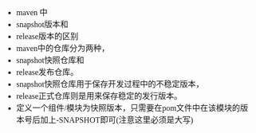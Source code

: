 <font face="SimSun" size=3>

- maven 中
- snapshot版本和
- release版本的区别
- maven中的仓库分为两种，
- snapshot快照仓库和
- release发布仓库。
- snapshot快照仓库用于保存开发过程中的不稳定版本，
- release正式仓库则是用来保存稳定的发行版本。
- 定义一个组件/模块为快照版本，只需要在pom文件中在该模块的版本号后加上-SNAPSHOT即可(注意这里必须是大写)

</font>
